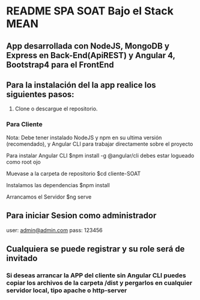 # README SPA SOAT Bajo el Stack MEAN
## App desarrollada con NodeJS, MongoDB y Express en Back-End(ApiREST) y Angular 4, Bootstrap4 para el FrontEnd

## Para la instalación del la app realice los siguientes pasos:

1. Clone o descargue el repositorio.

### Para Cliente

Nota: Debe tener instalado NodeJS y npm en su ultima versión (recomendado), y Angular CLI para trabajar directamente sobre el proyecto

Para instalar Angular CLI
$npm install -g @angular/cli debes estar logueado como root ojo


Muevase a la carpeta de repositorio 
$cd cliente-SOAT

Instalamos las dependencias
$npm install

Arrancamos el Servidor
$ng serve

## Para iniciar Sesion como administrador
user: admin@admin.com
pass: 123456

## Cualquiera se puede registrar y su role será de invitado



### Si deseas arrancar la APP del cliente sin Angular CLI puedes copiar los archivos de la carpeta /dist y pergarlos en cualquier servidor local, tipo apache o http-server



